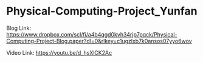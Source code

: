 # Physical-Computing-Project_Yunfan

Blog Link:
https://www.dropbox.com/scl/fi/a4b4qgd0kvh34rjp7pqck/Physical-Computing-Project-Blog.paper?dl=0&rlkey=c1ugzlxb7k0ansos07yyo6wov

Video Link:
https://youtu.be/d_hsXlCK2Ac
